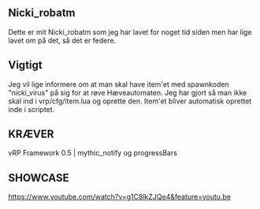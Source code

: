 ## Nicki_robatm ##
Dette er mit Nicki_robatm som jeg har lavet for noget tid siden men har lige lavet om på det, så det er federe.

## Vigtigt ##
Jeg vil lige informere om at man skal have item'et med spawnkoden "nicki_virus" på sig for at røve Hæveautomaten.
Jeg har gjort så man ikke skal ind i vrp/cfg/item.lua og oprette den. Item'et bliver automatisk oprettet inde i scriptet.

## KRÆVER ##
vRP Framework 0.5 | mythic_notify og progressBars

## SHOWCASE ##
https://www.youtube.com/watch?v=g1C8lkZJQe4&feature=youtu.be
